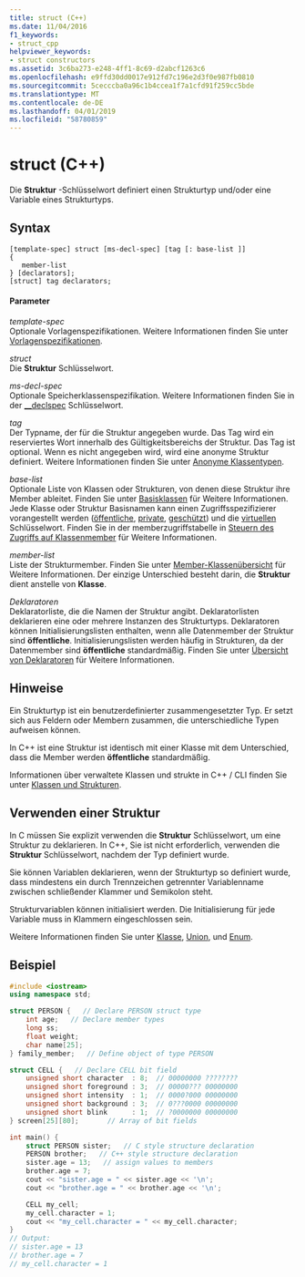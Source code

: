 ```yaml
---
title: struct (C++)
ms.date: 11/04/2016
f1_keywords:
- struct_cpp
helpviewer_keywords:
- struct constructors
ms.assetid: 3c6ba273-e248-4ff1-8c69-d2abcf1263c6
ms.openlocfilehash: e9ffd30dd0017e912fd7c196e2d3f0e987fb0810
ms.sourcegitcommit: 5cecccba0a96c1b4ccea1f7a1cfd91f259cc5bde
ms.translationtype: MT
ms.contentlocale: de-DE
ms.lasthandoff: 04/01/2019
ms.locfileid: "58780859"
---
```

# <a name="struct-c"></a>struct (C++)

Die **Struktur** -Schlüsselwort definiert einen Strukturtyp und/oder eine Variable eines Strukturtyps.

## <a name="syntax"></a>Syntax

```
[template-spec] struct [ms-decl-spec] [tag [: base-list ]]
{
   member-list
} [declarators];
[struct] tag declarators;
```

#### <a name="parameters"></a>Parameter

*template-spec*<br/>
Optionale Vorlagenspezifikationen. Weitere Informationen finden Sie unter [Vorlagenspezifikationen](templates-cpp.md).

*struct*<br/>
Die **Struktur** Schlüsselwort.

*ms-decl-spec*<br/>
Optionale Speicherklassenspezifikation. Weitere Informationen finden Sie in der [__declspec](../cpp/declspec.md) Schlüsselwort.

*tag*<br/>
Der Typname, der für die Struktur angegeben wurde. Das Tag wird ein reserviertes Wort innerhalb des Gültigkeitsbereichs der Struktur. Das Tag ist optional. Wenn es nicht angegeben wird, wird eine anonyme Struktur definiert. Weitere Informationen finden Sie unter [Anonyme Klassentypen](../cpp/anonymous-class-types.md).

*base-list*<br/>
Optionale Liste von Klassen oder Strukturen, von denen diese Struktur ihre Member ableitet. Finden Sie unter [Basisklassen](../cpp/base-classes.md) für Weitere Informationen. Jede Klasse oder Struktur Basisnamen kann einen Zugriffsspezifizierer vorangestellt werden ([öffentliche](../cpp/public-cpp.md), [private](../cpp/private-cpp.md), [geschützt](../cpp/protected-cpp.md)) und die [virtuellen](../cpp/virtual-cpp.md) Schlüsselwort. Finden Sie in der memberzugriffstabelle in [Steuern des Zugriffs auf Klassenmember](member-access-control-cpp.md) für Weitere Informationen.

*member-list*<br/>
Liste der Strukturmember. Finden Sie unter [Member-Klassenübersicht](../cpp/class-member-overview.md) für Weitere Informationen. Der einzige Unterschied besteht darin, die **Struktur** dient anstelle von **Klasse**.

*Deklaratoren*<br/>
Deklaratorliste, die die Namen der Struktur angibt. Deklaratorlisten deklarieren eine oder mehrere Instanzen des Strukturtyps. Deklaratoren können Initialisierungslisten enthalten, wenn alle Datenmember der Struktur sind **öffentliche**. Initialisierungslisten werden häufig in Strukturen, da der Datenmember sind **öffentliche** standardmäßig.  Finden Sie unter [Übersicht von Deklaratoren](../cpp/overview-of-declarators.md) für Weitere Informationen.

## <a name="remarks"></a>Hinweise

Ein Strukturtyp ist ein benutzerdefinierter zusammengesetzter Typ. Er setzt sich aus Feldern oder Membern zusammen, die unterschiedliche Typen aufweisen können.

In C++ ist eine Struktur ist identisch mit einer Klasse mit dem Unterschied, dass die Member werden **öffentliche** standardmäßig.

Informationen über verwaltete Klassen und strukte in C++ / CLI finden Sie unter [Klassen und Strukturen](../extensions/classes-and-structs-cpp-component-extensions.md).

## <a name="using-a-structure"></a>Verwenden einer Struktur

In C müssen Sie explizit verwenden die **Struktur** Schlüsselwort, um eine Struktur zu deklarieren. In C++, Sie ist nicht erforderlich, verwenden die **Struktur** Schlüsselwort, nachdem der Typ definiert wurde.

Sie können Variablen deklarieren, wenn der Strukturtyp so definiert wurde, dass mindestens ein durch Trennzeichen getrennter Variablenname zwischen schließender Klammer und Semikolon steht.

Strukturvariablen können initialisiert werden. Die Initialisierung für jede Variable muss in Klammern eingeschlossen sein.

Weitere Informationen finden Sie unter [Klasse](../cpp/class-cpp.md), [Union](../cpp/unions.md), und [Enum](../cpp/enumerations-cpp.md).

## <a name="example"></a>Beispiel

```cpp
#include <iostream>
using namespace std;

struct PERSON {   // Declare PERSON struct type
    int age;   // Declare member types
    long ss;
    float weight;
    char name[25];
} family_member;   // Define object of type PERSON

struct CELL {   // Declare CELL bit field
    unsigned short character  : 8;  // 00000000 ????????
    unsigned short foreground : 3;  // 00000??? 00000000
    unsigned short intensity  : 1;  // 0000?000 00000000
    unsigned short background : 3;  // 0???0000 00000000
    unsigned short blink      : 1;  // ?0000000 00000000
} screen[25][80];       // Array of bit fields

int main() {
    struct PERSON sister;   // C style structure declaration
    PERSON brother;   // C++ style structure declaration
    sister.age = 13;   // assign values to members
    brother.age = 7;
    cout << "sister.age = " << sister.age << '\n';
    cout << "brother.age = " << brother.age << '\n';

    CELL my_cell;
    my_cell.character = 1;
    cout << "my_cell.character = " << my_cell.character;
}
// Output:
// sister.age = 13
// brother.age = 7
// my_cell.character = 1
```
